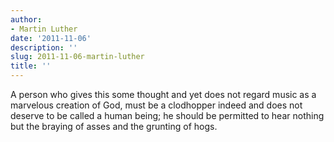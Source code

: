 ```yaml
---
author:
- Martin Luther
date: '2011-11-06'
description: ''
slug: 2011-11-06-martin-luther
title: ''
---
```

A person who gives this some thought and yet does not regard music as a marvelous creation of God, must be a clodhopper indeed and does not deserve to be called a human being; he should be permitted to hear nothing but the braying of asses and the grunting of hogs.



